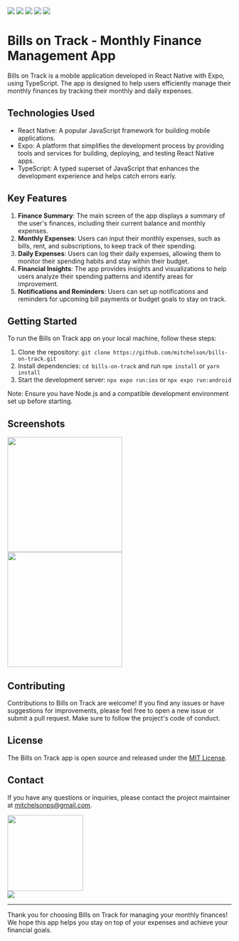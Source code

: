<p>
  <img src="https://img.shields.io/badge/TypeScript-007ACC?style=for-the-badge&logo=typescript&logoColor=white"/>
  <img src="https://img.shields.io/badge/React_Native-20232A?style=for-the-badge&logo=react&logoColor=61DAFB"/>
  <img src="https://img.shields.io/badge/Expo-1B1F23?style=for-the-badge&logo=expo&logoColor=white"/>
  <img src="https://img.shields.io/badge/Android-3DDC84?style=for-the-badge&logo=android&logoColor=white"/>
  <img src="https://img.shields.io/badge/iOS-000000?style=for-the-badge&logo=ios&logoColor=white"/>
</p>

# Bills on Track - Monthly Finance Management App

Bills on Track is a mobile application developed in React Native with Expo, using TypeScript. The app is designed to help users efficiently manage their monthly finances by tracking their monthly and daily expenses.

## Technologies Used

- React Native: A popular JavaScript framework for building mobile applications.
- Expo: A platform that simplifies the development process by providing tools and services for building, deploying, and testing React Native apps.
- TypeScript: A typed superset of JavaScript that enhances the development experience and helps catch errors early.

## Key Features

1. **Finance Summary**: The main screen of the app displays a summary of the user's finances, including their current balance and monthly expenses.
2. **Monthly Expenses**: Users can input their monthly expenses, such as bills, rent, and subscriptions, to keep track of their spending.
3. **Daily Expenses**: Users can log their daily expenses, allowing them to monitor their spending habits and stay within their budget.
4. **Financial Insights**: The app provides insights and visualizations to help users analyze their spending patterns and identify areas for improvement.
5. **Notifications and Reminders**: Users can set up notifications and reminders for upcoming bill payments or budget goals to stay on track.

## Getting Started

To run the Bills on Track app on your local machine, follow these steps:

1. Clone the repository: `git clone https://github.com/mitchelson/bills-on-track.git`
2. Install dependencies: `cd bills-on-track` and run `npm install` or `yarn install`
3. Start the development server: `npx expo run:ios` or `npx expo run:android`

Note: Ensure you have Node.js and a compatible development environment set up before starting.

## Screenshots

<img src="https://github.com/mitchelson/bills-on-track/blob/main/src/assets/image/loginScreen.png" width="258"/> <img src="https://github.com/mitchelson/bills-on-track/blob/main/src/assets/image/homeScreen.png" width="258"/>

## Contributing

Contributions to Bills on Track are welcome! If you find any issues or have suggestions for improvements, please feel free to open a new issue or submit a pull request. Make sure to follow the project's code of conduct.

## License

The Bills on Track app is open source and released under the [MIT License](https://opensource.org/licenses/MIT).

## Contact

If you have any questions or inquiries, please contact the project maintainer at [mitchelsonps@gmail.com](mailto:mitchelsonps@gmail.com).

<a href="https://www.paypal.com/donate/?hosted_button_id=4D7SBTQ8GC252">
  <img src="https://avatars.githubusercontent.com/u/19330404?v=4" width=170/><br />
  <img src="https://img.shields.io/badge/Buy_Me_A_Coffee-FFDD00?style=for-the-badge&logo=buy-me-a-coffee&logoColor=black"/>
</a>

---

Thank you for choosing Bills on Track for managing your monthly finances! We hope this app helps you stay on top of your expenses and achieve your financial goals.
